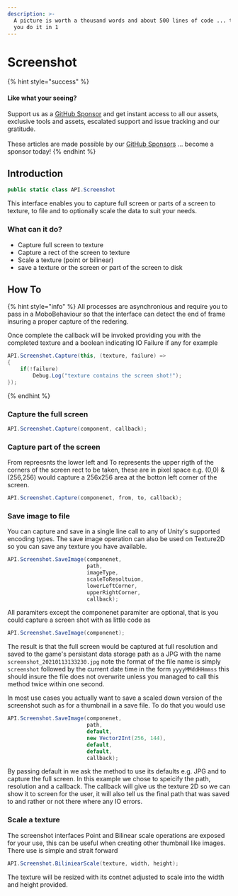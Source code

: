 ```yaml
---
description: >-
  A picture is worth a thousand words and about 500 lines of code ... this lets
  you do it in 1
---
```


# Screenshot

{% hint style="success" %}
#### Like what your seeing?

Support us as a [GitHub Sponsor](../../../where-to-buy/become-a-sponsor.md) and get instant access to all our assets, exclusive tools and assets, escalated support and issue tracking and our gratitude.\
\
These articles are made possible by our [GitHub Sponsors](../../../where-to-buy/become-a-sponsor.md) ... become a sponsor today!
{% endhint %}

## Introduction

```csharp
public static class API.Screenshot
```

This interface enables you to capture full screen or parts of a screen to texture, to file and to optionally scale the data to suit your needs.

### What can it do?

* Capture full screen to texture
* Capture a rect of the screen to texture
* Scale a texture (point or bilinear)
* save a texture or the screen or part of the screen to disk

## How To

{% hint style="info" %}
All processes are asynchronious and require you to pass in a MoboBehaviour so that the interface can detect the end of frame insuring a proper capture of the redering.



Once complete the callback will be invoked providing you with the completed texture and a boolean indicating IO Failure if any for example



```csharp
API.Screenshot.Capture(this, (texture, failure) => 
{
    if(!failure)
        Debug.Log("texture contains the screen shot!");
});
```
{% endhint %}

### Capture the full screen

```csharp
API.Screenshot.Capture(component, callback);
```

### Capture part of the screen

From repreesnts the lower left and To represents the upper rigth of the corners of the screen rect to be taken, these are in pixel space e.g. (0,0) & (256,256) would capture a 256x256 area at the botton left corner of the screen.

```csharp
API.Screenshot.Capture(componenet, from, to, callback);
```

### Save image to file

You can capture and save in a single line call to any of Unity's supported encoding types. The save image operation can also be used on Texture2D so you can save any texture you have available.

```csharp
API.Screenshot.SaveImage(componenet,
                         path,
                         imageType,
                         scaleToResoltuion,
                         lowerLeftCorner,
                         upperRightCorner,
                         callback);
```

All paramiters except the componenet paramiter are optional, that is you could capture a screen shot with as little code as

```csharp
API.Screenshot.SaveImage(componenet);
```

The result is that the full screen would be captured at full resolution and saved to the game's persistant data storage path as a JPG with the name `screenshot_20210113133230.jpg` note the format of the file name is simply `screenshot` followed by the current date time in the form `yyyyMMddHHmmss` this should insure the file does not overwrite unless you managed to call this method twice within one second.

In most use cases you actually want to save a scaled down version of the screenshot such as for a thumbnail in a save file. To do that you would use

```csharp
API.Screenshot.SaveImage(componenet,
                         path,
                         default,
                         new Vector2Int(256, 144),
                         default,
                         default,
                         callback);
```

By passing default in we ask the method to use its defaults e.g. JPG and to capture the full screen. In this example we chose to speicify the path, resolution and a callback. The callback will give us the texture 2D so we can show it to screen for the user, it will also tell us the final path that was saved to and rather or not there where any IO errors.

### Scale a texture

The screenshot interfaces Point and Bilinear scale operations are exposed for your use, this can be useful when creating other thumbnail like images. There use is simple and strait forward

```csharp
API.Screenshot.BiliniearScale(texture, width, height);
```

The texture will be resized with its contnet adjusted to scale into the width and height provided.
